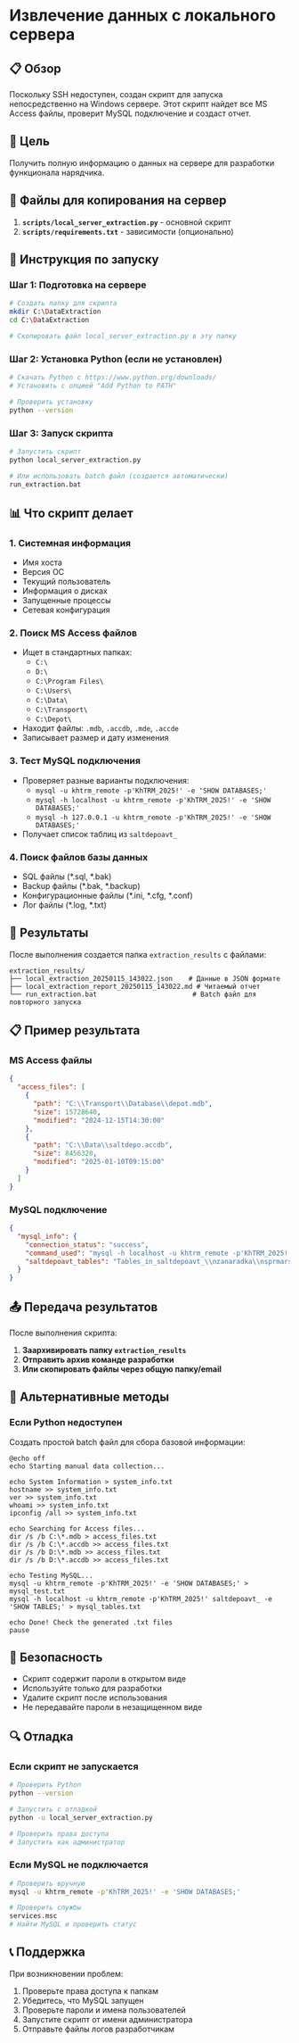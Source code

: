 # Извлечение данных с локального сервера

## 📋 Обзор

Поскольку SSH недоступен, создан скрипт для запуска непосредственно на Windows сервере. Этот скрипт найдет все MS Access файлы, проверит MySQL подключение и создаст отчет.

## 🎯 Цель

Получить полную информацию о данных на сервере для разработки функционала нарядчика.

## 📁 Файлы для копирования на сервер

1. **`scripts/local_server_extraction.py`** - основной скрипт
2. **`scripts/requirements.txt`** - зависимости (опционально)

## 🚀 Инструкция по запуску

### Шаг 1: Подготовка на сервере

```bash
# Создать папку для скрипта
mkdir C:\DataExtraction
cd C:\DataExtraction

# Скопировать файл local_server_extraction.py в эту папку
```

### Шаг 2: Установка Python (если не установлен)

```bash
# Скачать Python с https://www.python.org/downloads/
# Установить с опцией "Add Python to PATH"

# Проверить установку
python --version
```

### Шаг 3: Запуск скрипта

```bash
# Запустить скрипт
python local_server_extraction.py

# Или использовать batch файл (создается автоматически)
run_extraction.bat
```

## 📊 Что скрипт делает

### 1. Системная информация
- Имя хоста
- Версия ОС
- Текущий пользователь
- Информация о дисках
- Запущенные процессы
- Сетевая конфигурация

### 2. Поиск MS Access файлов
- Ищет в стандартных папках:
  - `C:\`
  - `D:\`
  - `C:\Program Files\`
  - `C:\Users\`
  - `C:\Data\`
  - `C:\Transport\`
  - `C:\Depot\`
- Находит файлы: `.mdb`, `.accdb`, `.mde`, `.accde`
- Записывает размер и дату изменения

### 3. Тест MySQL подключения
- Проверяет разные варианты подключения:
  - `mysql -u khtrm_remote -p'KhTRM_2025!' -e 'SHOW DATABASES;'`
  - `mysql -h localhost -u khtrm_remote -p'KhTRM_2025!' -e 'SHOW DATABASES;'`
  - `mysql -h 127.0.0.1 -u khtrm_remote -p'KhTRM_2025!' -e 'SHOW DATABASES;'`
- Получает список таблиц из `saltdepoavt_`

### 4. Поиск файлов базы данных
- SQL файлы (*.sql, *.bak)
- Backup файлы (*.bak, *.backup)
- Конфигурационные файлы (*.ini, *.cfg, *.conf)
- Лог файлы (*.log, *.txt)

## 📄 Результаты

После выполнения создается папка `extraction_results` с файлами:

```
extraction_results/
├── local_extraction_20250115_143022.json    # Данные в JSON формате
├── local_extraction_report_20250115_143022.md # Читаемый отчет
└── run_extraction.bat                        # Batch файл для повторного запуска
```

## 📋 Пример результата

### MS Access файлы
```json
{
  "access_files": [
    {
      "path": "C:\\Transport\\Database\\depot.mdb",
      "size": 15728640,
      "modified": "2024-12-15T14:30:00"
    },
    {
      "path": "C:\\Data\\saltdepo.accdb", 
      "size": 8456320,
      "modified": "2025-01-10T09:15:00"
    }
  ]
}
```

### MySQL подключение
```json
{
  "mysql_info": {
    "connection_status": "success",
    "command_used": "mysql -h localhost -u khtrm_remote -p'KhTRM_2025!' -e 'SHOW DATABASES;'",
    "saltdepoavt_tables": "Tables_in_saltdepoavt_\\nzanaradka\\nsprmarshrut\\nsprpersonal\\nsprpe"
  }
}
```

## 📤 Передача результатов

После выполнения скрипта:

1. **Заархивировать папку `extraction_results`**
2. **Отправить архив команде разработки**
3. **Или скопировать файлы через общую папку/email**

## 🔧 Альтернативные методы

### Если Python недоступен

Создать простой batch файл для сбора базовой информации:

```batch
@echo off
echo Starting manual data collection...

echo System Information > system_info.txt
hostname >> system_info.txt
ver >> system_info.txt
whoami >> system_info.txt
ipconfig /all >> system_info.txt

echo Searching for Access files...
dir /s /b C:\*.mdb > access_files.txt
dir /s /b C:\*.accdb >> access_files.txt
dir /s /b D:\*.mdb >> access_files.txt
dir /s /b D:\*.accdb >> access_files.txt

echo Testing MySQL...
mysql -u khtrm_remote -p'KhTRM_2025!' -e 'SHOW DATABASES;' > mysql_test.txt
mysql -h localhost -u khtrm_remote -p'KhTRM_2025!' saltdepoavt_ -e 'SHOW TABLES;' > mysql_tables.txt

echo Done! Check the generated .txt files
pause
```

## 🚨 Безопасность

- Скрипт содержит пароли в открытом виде
- Используйте только для разработки
- Удалите скрипт после использования
- Не передавайте пароли в незащищенном виде

## 🔍 Отладка

### Если скрипт не запускается
```bash
# Проверить Python
python --version

# Запустить с отладкой
python -u local_server_extraction.py

# Проверить права доступа
# Запустить как администратор
```

### Если MySQL не подключается
```bash
# Проверить вручную
mysql -u khtrm_remote -p'KhTRM_2025!' -e 'SHOW DATABASES;'

# Проверить службы
services.msc
# Найти MySQL и проверить статус
```

## 📞 Поддержка

При возникновении проблем:
1. Проверьте права доступа к папкам
2. Убедитесь, что MySQL запущен
3. Проверьте пароли и имена пользователей
4. Запустите скрипт от имени администратора
5. Отправьте файлы логов разработчикам 